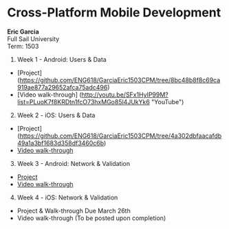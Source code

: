 # Cross-Platform Mobile Development
**Eric Garcia**  
Full Sail University  
Term: 1503  

1. Week 1 - Android: Users & Data
  * [Project] (https://github.com/ENG618/GarciaEric1503CPM/tree/8bc48b8f8c69ca919ae877a29652afca75adc496)
  * [Video walk-through] (http://youtu.be/SFx1HyIP99M?list=PLuoK7f8KRDtn1fcO73hxMGo85l4JUkYk6 "YouTube")

2. Week 2 - iOS: Users & Data
  * [Project] (https://github.com/ENG618/GarciaEric1503CPM/tree/4a302dbfaacafdb49a1a3bf1683d358df3460c6b)
  * [Video walk-through](http://youtu.be/4_ST4nQn8pI "YouTube")

3. Week 3 - Android: Network & Validation
  * [Project](https://github.com/ENG618/GarciaEric1503CPM/tree/7cfa49a932ba9bde8744022de08d93bda83de891)
  * [Video walk-through](http://youtu.be/y7kcD2B3e2o "YouTube")

4. Week 4 - iOS: Network & Validation
  * Project & Walk-through Due March 26th
  * Video walk-through (To be posted upon completion)